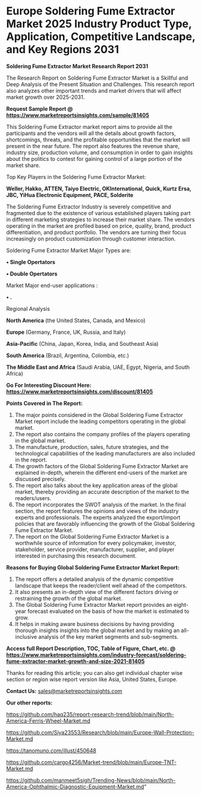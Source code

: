 # Europe Soldering Fume Extractor Market 2025 Industry Product Type, Application, Competitive Landscape, and Key Regions 2031

<strong>Soldering Fume Extractor Market Research Report 2031</strong>

The Research Report on Soldering Fume Extractor Market is a Skillful and Deep Analysis of the Present Situation and Challenges. This research report also analyzes other important trends and market drivers that will affect market growth over 2025-2031.

<strong>Request Sample Report @ <a href=https://www.marketreportsinsights.com/sample/81405>https://www.marketreportsinsights.com/sample/81405</a></strong>

This Soldering Fume Extractor market report aims to provide all the participants and the vendors will all the details about growth factors, shortcomings, threats, and the profitable opportunities that the market will present in the near future. The report also features the revenue share, industry size, production volume, and consumption in order to gain insights about the politics to contest for gaining control of a large portion of the market share.

Top Key Players in the Soldering Fume Extractor Market:

<strong>Weller, Hakko, ATTEN, Taiyo Electric, OKInternational, Quick, Kurtz Ersa, JBC, YiHua Electronic Equipment, PACE, Solderite</strong>

The Soldering Fume Extractor Industry is severely competitive and fragmented due to the existence of various established players taking part in different marketing strategies to increase their market share. The vendors operating in the market are profiled based on price, quality, brand, product differentiation, and product portfolio. The vendors are turning their focus increasingly on product customization through customer interaction.

Soldering Fume Extractor Market Major Types are:

<strong>• Single Opertators

• Double Opertators</strong>

Market Major end-user applications :

<strong>• .</strong>

Regional Analysis

</u><strong><b>North America</b></strong> (the United States, Canada, and Mexico)

<strong><b>Europe </b></strong>(Germany, France, UK, Russia, and Italy)

<strong><b>Asia-Pacific</b></strong> (China, Japan, Korea, India, and Southeast Asia)

<strong><b>South America</b></strong> (Brazil, Argentina, Colombia, etc.)

<strong><b>The Middle East and Africa</b></strong> (Saudi Arabia, UAE, Egypt, Nigeria, and South Africa)

<strong>Go For Interesting Discount Here: <a href=https://www.marketreportsinsights.com/discount/81405>https://www.marketreportsinsights.com/discount/81405</a></strong>

<strong>Points Covered in The Report:</strong>
<ol>
  <li>The major points considered in the Global Soldering Fume Extractor Market report include the leading competitors operating in the global market.</li>
  <li>The report also contains the company profiles of the players operating in the global market.</li>
  <li>The manufacture, production, sales, future strategies, and the technological capabilities of the leading manufacturers are also included in the report.</li>
  <li>The growth factors of the Global Soldering Fume Extractor Market are explained in-depth, wherein the different end-users of the market are discussed precisely.</li>
  <li>The report also talks about the key application areas of the global market, thereby providing an accurate description of the market to the readers/users.</li>
  <li>The report incorporates the SWOT analysis of the market. In the final section, the report features the opinions and views of the industry experts and professionals. The experts analyzed the export/import policies that are favorably influencing the growth of the Global Soldering Fume Extractor Market.</li>
  <li>The report on the Global Soldering Fume Extractor Market is a worthwhile source of information for every policymaker, investor, stakeholder, service provider, manufacturer, supplier, and player interested in purchasing this research document.</li>
</ol>
<strong>Reasons for Buying Global Soldering Fume Extractor Market Report:</strong>

<ol>
  <li>The report offers a detailed analysis of the dynamic competitive landscape that keeps the reader/client well ahead of the competitors.</li>
  <li>It also presents an in-depth view of the different factors driving or restraining the growth of the global market.</li>
  <li>The Global Soldering Fume Extractor Market report provides an eight-year forecast evaluated on the basis of how the market is estimated to grow.</li>
  <li>It helps in making aware business decisions by having providing thorough insights insights into the global market and by making an all-inclusive analysis of the key market segments and sub-segments.</li>
</ol>
<strong>Access full Report Description, TOC, Table of Figure, Chart, etc. @ <a href=https://www.marketreportsinsights.com/industry-forecast/soldering-fume-extractor-market-growth-and-size-2021-81405>https://www.marketreportsinsights.com/industry-forecast/soldering-fume-extractor-market-growth-and-size-2021-81405</a></strong>


Thanks for reading this article; you can also get individual chapter wise section or region wise report version like Asia, United States, Europe.

<strong>Contact Us:</strong>
sales@marketreportsinsights.com

<strong>Our other reports:</strong>

<a href=https://github.com/haq235/report-research-trend/blob/main/North-America-Ferris-Wheel-Market.md>https://github.com/haq235/report-research-trend/blob/main/North-America-Ferris-Wheel-Market.md</a>

<a href=https://github.com/Siya23553/Research/blob/main/Europe-Wall-Protection-Market.md>https://github.com/Siya23553/Research/blob/main/Europe-Wall-Protection-Market.md</a>

<a href=https://tanomuno.com/illust/450648>https://tanomuno.com/illust/450648</a>

<a href=https://github.com/cargo4256/Market-trend/blob/main/Europe-TNT-Market.md>https://github.com/cargo4256/Market-trend/blob/main/Europe-TNT-Market.md</a>

<a href=https://github.com/manmeet5sigh/Trending-News/blob/main/North-America-Ophthalmic-Diagnostic-Equipment-Market.md>https://github.com/manmeet5sigh/Trending-News/blob/main/North-America-Ophthalmic-Diagnostic-Equipment-Market.md</a>"
